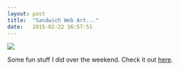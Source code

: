 ```yaml
---
layout: post
title:  "Sandwich Web Art..."
date:   2015-02-22 16:57:51
---
```


<img src="{{ site.baseurl }}/assets/img/img1.jpg">

Some fun stuff I did over the weekend. Check it out <a href="http://babesuniverse.net/lilsubbies">here</a>.
